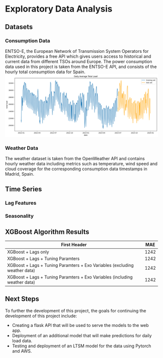 # Exploratory Data Analysis

## Datasets
### Consumption Data
ENTSO-E, the European Network of Transmission System Operators for Electricity, provides a free API which gives users access to historical and current data from different TSOs around Europe. The power consumption data used in this project is taken from the ENTSO-E API, and consists of the hourly total consumption data for Spain. 
<img src="../images/dataset.png">
### Weather Data
The weather dataset is taken from the OpenWeather API and contains hourly weather data including metrics such as temperature, wind speed and cloud coverage for the corresponding consumption data timestamps in Madrid, Spain.
## Time Series

### Lag Features

### Seasonality


## XGBoost Algorithm Results

| First Header  |      MAE      |
| ------------- | ------------- |
| XGBoost + Lags only  | 1242      |
| XGBoost + Lags + Tuning Paramters  | 1242    |
| XGBoost + Lags + Tuning Paramters + Exo Variables (excluding weather data)  | 1242    |
| XGBoost + Lags + Tuning Paramters + Exo Variables (including weather data)   | 1242    |

## Next Steps
To further the development of this project, the goals for continuing the development of this project include:
* Creating a flask API that will be used to serve the models to the web app.
* Deployment of an additional model that will make predictions for daily load data.
* Testing and deployment of an LTSM model for the data using Pytorch and AWS.
  
